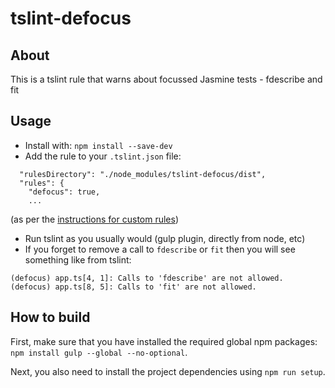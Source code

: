 # tslint-defocus

## About
This is a tslint rule that warns about focussed Jasmine tests - fdescribe and fit

## Usage
* Install with: `npm install --save-dev`
* Add the rule to your `.tslint.json` file:
```
  "rulesDirectory": "./node_modules/tslint-defocus/dist",
  "rules": {
    "defocus": true,
    ...
```
(as per the [instructions for custom rules](http://palantir.github.io/tslint/usage/custom-rules/))
* Run tslint as you usually would (gulp plugin, directly from node, etc)
* If you forget to remove a call to `fdescribe` or `fit` then you will see something like from tslint:
```
(defocus) app.ts[4, 1]: Calls to 'fdescribe' are not allowed.
(defocus) app.ts[8, 5]: Calls to 'fit' are not allowed.
```

## How to build
First, make sure that you have installed the required global npm packages: `npm install gulp --global --no-optional`.

Next, you also need to install the project dependencies using `npm run setup`.
